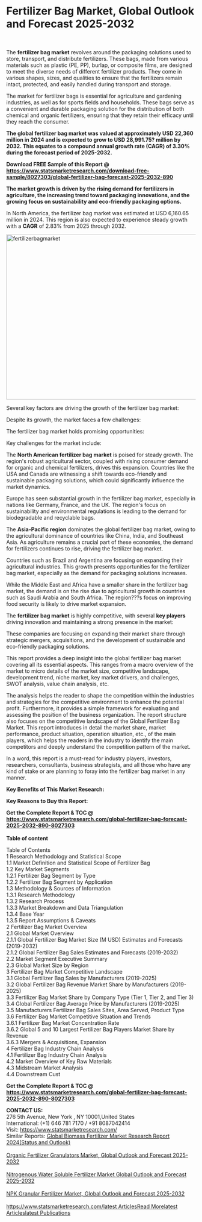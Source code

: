 <h1>Fertilizer Bag Market, Global Outlook and Forecast 2025-2032</h1><br/><p>The <strong>fertilizer bag market</strong> revolves around the packaging solutions used to store, transport, and distribute fertilizers. These bags, made from various materials such as plastic (PE, PP), burlap, or composite films, are designed to meet the diverse needs of different fertilizer products. They come in various shapes, sizes, and qualities to ensure that the fertilizers remain intact, protected, and easily handled during transport and storage.</p><p>The market for fertilizer bags is essential for agriculture and gardening industries, as well as for sports fields and households. These bags serve as a convenient and durable packaging solution for the distribution of both chemical and organic fertilizers, ensuring that they retain their efficacy until they reach the consumer.</p><p><strong>The global fertilizer bag market was valued at approximately USD 22,360 million in 2024 and is expected to grow to USD 28,991.75? million by 2032. This equates to a compound annual growth rate (<strong>CAGR</strong>) of 3.30% during the forecast period of 2025-2032.</strong></p><p><strong>Download FREE Sample of this Report @ <a href="https://www.statsmarketresearch.com/download-free-sample/8027303/global-fertilizer-bag-forecast-2025-2032-890">https://www.statsmarketresearch.com/download-free-sample/8027303/global-fertilizer-bag-forecast-2025-2032-890</a></strong></p><p><strong>The market growth is driven by the rising demand for fertilizers in agriculture, the increasing trend toward packaging innovations, and the growing focus on sustainability and eco-friendly packaging options.</strong></p><p>In North America, the fertilizer bag market was estimated at USD 6,160.65 million in 2024. This region is also expected to experience steady growth with a <strong>CAGR</strong> of 2.83% from 2025 through 2032.</p><p><img alt="fertilizerbagmarket" src="https://www.grandresearchstore.com/assets/report-images/fertilizerbagmarket.png" style="width: 730px; height: 438px;"></p><p>Several key factors are driving the growth of the fertilizer bag market:</p><p>Despite its growth, the market faces a few challenges:</p><p>The fertilizer bag market holds promising opportunities:</p><p>Key challenges for the market include:</p><p>The <strong>North American fertilizer bag market</strong> is poised for steady growth. The region's robust agricultural sector, coupled with rising consumer demand for organic and chemical fertilizers, drives this expansion. Countries like the USA and Canada are witnessing a shift towards eco-friendly and sustainable packaging solutions, which could significantly influence the market dynamics.</p><p>Europe has seen substantial growth in the fertilizer bag market, especially in nations like Germany, France, and the UK. The region's focus on sustainability and environmental regulations is leading to the demand for biodegradable and recyclable bags.</p><p>The <strong>Asia-Pacific region</strong> dominates the global fertilizer bag market, owing to the agricultural dominance of countries like China, India, and Southeast Asia. As agriculture remains a crucial part of these economies, the demand for fertilizers continues to rise, driving the fertilizer bag market.</p><p>Countries such as Brazil and Argentina are focusing on expanding their agricultural industries. This growth presents opportunities for the fertilizer bag market, especially as the demand for packaging solutions increases.</p><p>While the Middle East and Africa have a smaller share in the fertilizer bag market, the demand is on the rise due to agricultural growth in countries such as Saudi Arabia and South Africa. The region???s focus on improving food security is likely to drive market expansion.</p><p>The <strong>fertilizer bag market</strong> is highly competitive, with several <strong>key players</strong> driving innovation and maintaining a strong presence in the market:</p><p>These companies are focusing on expanding their market share through strategic mergers, acquisitions, and the development of sustainable and eco-friendly packaging solutions.</p><p>This report provides a deep insight into the global fertilizer bag market covering all its essential aspects. This ranges from a macro overview of the market to micro details of the market size, competitive landscape, development trend, niche market, key market drivers, and challenges, SWOT analysis, value chain analysis, etc.</p><p>The analysis helps the reader to shape the competition within the industries and strategies for the competitive environment to enhance the potential profit. Furthermore, it provides a simple framework for evaluating and assessing the position of the business organization. The report structure also focuses on the competitive landscape of the Global Fertilizer Bag Market. This report introduces in detail the market share, market performance, product situation, operation situation, etc., of the main players, which helps the readers in the industry to identify the main competitors and deeply understand the competition pattern of the market.</p><p>In a word, this report is a must-read for industry players, investors, researchers, consultants, business strategists, and all those who have any kind of stake or are planning to foray into the fertilizer bag market in any manner.</p><p><strong>Key Benefits of This Market Research:</strong></p><p><strong>Key <strong>Reasons to Buy</strong> this Report:</strong></p><div><b>Get the Complete Report & TOC @ <a href="https://www.statsmarketresearch.com/global-fertilizer-bag-forecast-2025-2032-890-8027303">https://www.statsmarketresearch.com/global-fertilizer-bag-forecast-2025-2032-890-8027303</a></b></div><br><b>Table of content</b><p>Table of Contents<br />1 Research Methodology and Statistical Scope<br />1.1 Market Definition and Statistical Scope of Fertilizer Bag<br />1.2 Key Market Segments<br />1.2.1 Fertilizer Bag Segment by Type<br />1.2.2 Fertilizer Bag Segment by Application<br />1.3 Methodology & Sources of Information<br />1.3.1 Research Methodology<br />1.3.2 Research Process<br />1.3.3 Market Breakdown and Data Triangulation<br />1.3.4 Base Year<br />1.3.5 Report Assumptions & Caveats<br />2 Fertilizer Bag Market Overview<br />2.1 Global Market Overview<br />2.1.1 Global Fertilizer Bag Market Size (M USD) Estimates and Forecasts (2019-2032)<br />2.1.2 Global Fertilizer Bag Sales Estimates and Forecasts (2019-2032)<br />2.2 Market Segment Executive Summary<br />2.3 Global Market Size by Region<br />3 Fertilizer Bag Market Competitive Landscape<br />3.1 Global Fertilizer Bag Sales by Manufacturers (2019-2025)<br />3.2 Global Fertilizer Bag Revenue Market Share by Manufacturers (2019-2025)<br />3.3 Fertilizer Bag Market Share by Company Type (Tier 1, Tier 2, and Tier 3)<br />3.4 Global Fertilizer Bag Average Price by Manufacturers (2019-2025)<br />3.5 Manufacturers Fertilizer Bag Sales Sites, Area Served, Product Type<br />3.6 Fertilizer Bag Market Competitive Situation and Trends<br />3.6.1 Fertilizer Bag Market Concentration Rate<br />3.6.2 Global 5 and 10 Largest Fertilizer Bag Players Market Share by Revenue<br />3.6.3 Mergers & Acquisitions, Expansion<br />4 Fertilizer Bag Industry Chain Analysis<br />4.1 Fertilizer Bag Industry Chain Analysis<br />4.2 Market Overview of Key Raw Materials<br />4.3 Midstream Market Analysis<br />4.4 Downstream Cust<br><div><b>Get the Complete Report & TOC @ <a href="https://www.statsmarketresearch.com/global-fertilizer-bag-forecast-2025-2032-890-8027303">https://www.statsmarketresearch.com/global-fertilizer-bag-forecast-2025-2032-890-8027303</a></b></div></p> <b>CONTACT US:</b><br>276 5th Avenue, New York , NY 10001,United States<br>International: (+1) 646 781 7170 / +91 8087042414<br>Visit: <a href="https://www.statsmarketresearch.com/">https://www.statsmarketresearch.com/</a><br>Similar Reports: <a href="https://www.statsmarketresearch.com/global-fertilizer-bag-forecast-2025-2032-890-8027303">Global Biomass Fertilizer Market Research Report 2024(Status and Outlook)</a><br/><br/><a href="https://www.statsmarketresearch.com/global-fertilizer-bag-forecast-2025-2032-890-8027303">Organic Fertilizer Granulators Market, Global Outlook and Forecast 2025-2032</a><br/><br/><a href="https://www.statsmarketresearch.com/global-fertilizer-bag-forecast-2025-2032-890-8027303">Nitrogenous Water Soluble Fertilizer Market Global Outlook and Forecast 2025-2032</a><br/><br/><a href="https://www.statsmarketresearch.com/global-fertilizer-bag-forecast-2025-2032-890-8027303">NPK Granular Fertilizer Market, Global Outlook and Forecast 2025-2032</a><br/><br/><a href="https://gyeongbokgung.com">https://www.statsmarketresearch.com/</a><a href="https://hallyeomaritime.com">latest Articles</a><a href="https://jingwansa.com">Read More</a><a href=https://nguoiviet.jp/">latest Articles</a><a href="https://www.intelmarketresearch.com/">latest Publications</a>
